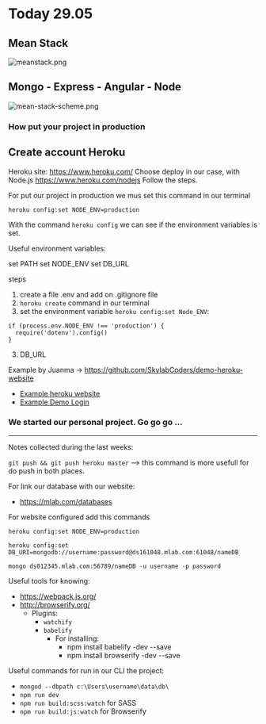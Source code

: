# Today 29.05 

## Mean Stack

![meanstack.png](img/meanstack.png)


## Mongo - Express - Angular - Node


![mean-stack-scheme.png](img/mean-stack-scheme.png)


### How put your project in production

## Create account Heroku

Heroku site: https://www.heroku.com/
Choose deploy in our case, with Node.js https://www.heroku.com/nodejs
Follow the steps.

For put our project in production we mus set this command in our terminal 

``heroku config:set NODE_ENV=production``

With the command ``heroku config`` we can see if the environment variables is set.


Useful environment variables:

set PATH
set NODE_ENV
set DB_URL

steps

1. create a file .env and add on .gitignore file
2. ``heroku create`` command in our terminal
2. set the environment variable ``heroku config:set Node_ENV``: 

```
if (process.env.NODE_ENV !== 'production') {
  require('dotenv').config()
}
```

3. DB_URL


Example by Juanma -> https://github.com/SkylabCoders/demo-heroku-website

- [Example heroku website](example-heroku-website)
- [Example Demo Login](demo-login)

### We started our personal project. **Go go go** ...

---

Notes collected during the last weeks:

``git push && git push heroku master`` --> this command is more usefull for do push in both places.

For link our database with our website:
- https://mlab.com/databases

For website configured add this commands

``heroku config:set NODE_ENV=production``

``heroku config:set DB_URI=mongodb://username:password@ds161048.mlab.com:61048/nameDB``

``mongo ds012345.mlab.com:56789/nameDB -u username -p password``

Useful tools for knowing:

- https://webpack.js.org/
- http://browserify.org/
    + Plugins:
        * ``watchify``
        * ``babelify``
            - For installing:
                + npm install babelify -dev --save
                + npm install browserify -dev --save

Useful commands for run in our CLI the project:

- ``mongod --dbpath c:\Users\username\data\db\``
- ``npm run dev``
- ``npm run build:scss:watch`` for SASS
- ``npm run build:js:watch`` for Browserify


